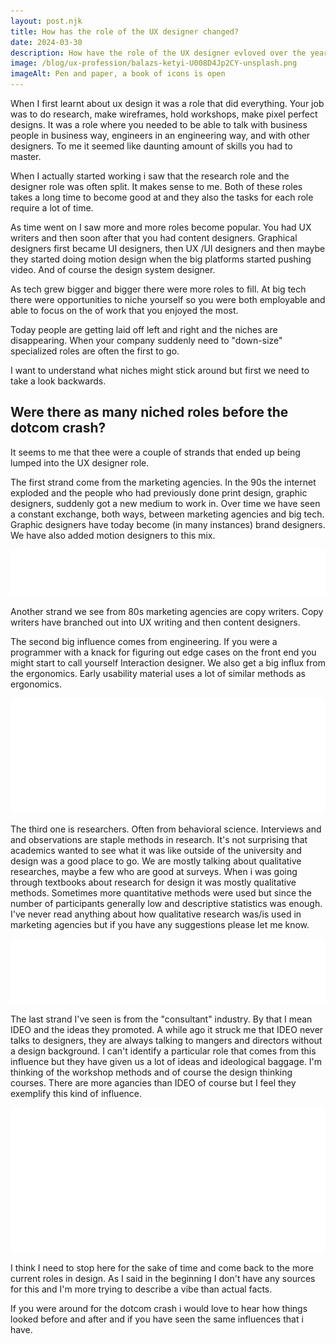 ```yaml
---
layout: post.njk
title: How has the role of the UX designer changed?
date: 2024-03-30
description: How have the role of the UX designer evloved over the years?
image: /blog/ux-profession/balazs-ketyi-U008D4Jp2CY-unsplash.png
imageAlt: Pen and paper, a book of icons is open
---
```


When I first learnt about ux design it was a role that did everything. Your job was to do research, make wireframes, hold workshops, make pixel perfect designs. It was a role where you needed to be able to talk with business people in business way, engineers in an engineering way, and with other designers. To me it seemed like daunting amount of skills you had to master.

When I actually started working i saw that the research role and the designer role was often split. It makes sense to me. Both of these roles takes a long time to become good at and they also the tasks for each role require a lot of time.

As time went on I saw more and more roles become popular. You had UX writers and then soon after that you had content designers. Graphical designers first became UI designers, then UX /UI designers and then maybe they started doing motion design when the big platforms started pushing video. And of course the design system designer.

As tech grew bigger and bigger there were more roles to fill. At big tech there were opportunities to niche yourself so you were both employable and able to focus on the of work that you enjoyed the most.

Today people are getting laid off left and right and the niches are disappearing. When your company suddenly need to "down-size" specialized roles are often the first to go.

I want to understand what niches might stick around but first we need to take a look backwards.

## Were there as many niched roles before the dotcom crash?

It seems to me that thee were a couple of strands that ended up being lumped into the UX designer role.

The first strand come from the marketing agencies. In the 90s the internet exploded and the people who had previously done print design, graphic designers, suddenly got a new medium to work in. Over time we have seen a constant exchange, both ways, between marketing agencies and big tech. Graphic designers have today become (in many instances) brand designers. We have also added motion designers to this mix.

![diagram with the roles that came from marketing](./marektingroles.png)

Another strand we see from 80s marketing agencies are copy writers. Copy writers have branched out into UX writing and then content designers.

The second big influence comes from engineering. If you were a programmer with a knack for figuring out edge cases on the front end you might start to call yourself Interaction designer. We also get a big influx from the ergonomics. Early usability material uses a lot of similar methods as ergonomics.

![Diagram of the roles that came from programmers](./programmerroles.png)

The third one is researchers. Often from behavioral science. Interviews and and observations are staple methods in research. It's not surprising that academics wanted to see what it was like outside of the university and design was a good place to go. We are mostly talking about qualitative researches, maybe a few who are good at surveys. When i was going through textbooks about research for design it was mostly qualitative methods. Sometimes more quantitative methods were used but since the number of participants generally low and descriptive statistics was enough. I've never read anything about how qualitative research was/is used in marketing agencies but if you have any suggestions please let me know.

![Diagram of the roles that came from researchers](./researchroles.png)

The last strand I've seen is from the "consultant" industry. By that I mean IDEO and the ideas they promoted. A while ago it struck me that IDEO never talks to designers, they are always talking to mangers and directors without a design background. I can't identify a particular role that comes from this influence but they have given us a lot of ideas and ideological baggage. I'm thinking of the workshop methods and of course the design thinking courses. There are more agancies than IDEO of course but I feel they exemplify this kind of influence.

![Diagram with all the roles that have been discussed](./Allroles.png)

I think I need to stop here for the sake of time and come back to the more current roles in design. As I said in the beginning I don't have any sources for this and I'm more trying to describe a vibe than actual facts.

If you were around for the dotcom crash i would love to hear how things looked before and after and if you have seen the same influences that i have.
